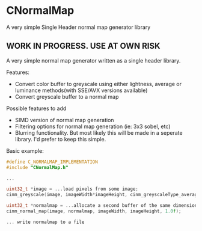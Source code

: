# CNormalMap
 A very simple Single Header normal map generator library


 ## WORK IN PROGRESS. USE AT OWN RISK

A very simple normal map generator written as a single header library. 

Features:
 - Convert color buffer to greyscale using either lightness, average or luminance methods(with SSE/AVX versions available)
 - Convert greyscale buffer to a normal map

Possible features to add
 - SIMD version of normal map generation
 - Filtering options for normal map generation (ie: 3x3 sobel, etc)
 - Blurring functionality. But most likely this will be made in a seperate library. I'd prefer to keep this simple.

Basic example:
```C
#define C_NORMALMAP_IMPLEMENTATION
#include "CNormalMap.h"

...

uint32_t *image = ...load pixels from some image;
cinm_greyscale(image, imageWidth*imageHeight, cinm_greyscaleType_average);

uint32_t *normalmap = ...allocate a second buffer of the same dimensions
cinm_normal_map(image, normalmap, imageWidth, imageHeight, 1.0f);

... write normalmap to a file

```
